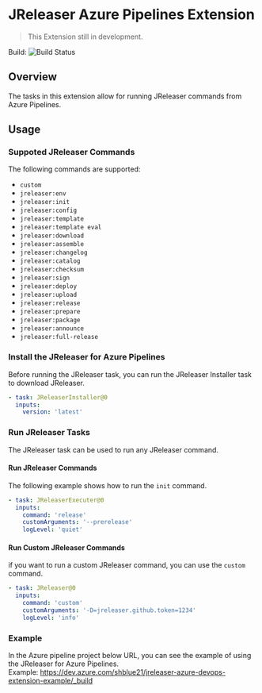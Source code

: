 # JReleaser Azure Pipelines Extension

> This Extension still in development.  

Build: ![Build Status](https://dev.azure.com/shblue21/jreleaser-azure-devops-extension/_apis/build/status/Build)

## Overview
The tasks in this extension allow for running JReleaser commands from Azure Pipelines.  

## Usage  
### Suppoted JReleaser Commands
The following commands are supported:  

* `custom`
* `jreleaser:env`
* `jreleaser:init`
* `jreleaser:config`
* `jreleaser:template`
* `jreleaser:template eval`
* `jreleaser:download`
* `jreleaser:assemble`
* `jreleaser:changelog`
* `jreleaser:catalog`
* `jreleaser:checksum`
* `jreleaser:sign`
* `jreleaser:deploy`
* `jreleaser:upload`
* `jreleaser:release`
* `jreleaser:prepare`
* `jreleaser:package`
* `jreleaser:announce`
* `jreleaser:full-release`

### Install the JReleaser for Azure Pipelines
Before running the JReleaser task, you can run the JReleaser Installer task to download JReleaser.

```yaml
- task: JReleaserInstaller@0
  inputs:
    version: 'latest'
```

### Run JReleaser Tasks
The JReleaser task can be used to run any JReleaser command.  

#### Run JReleaser Commands
The following example shows how to run the `init` command.  

```yaml
- task: JReleaserExecuter@0
  inputs:
    command: 'release'
    customArguments: '--prerelease'
    logLevel: 'quiet'
```
  
#### Run Custom JReleaser Commands
if you want to run a custom JReleaser command, you can use the `custom` command.  

```yaml
- task: JReleaser@0
  inputs:
    command: 'custom'
    customArguments: '-D=jreleaser.github.token=1234'
    logLevel: 'info'
```

### Example
In the Azure pipeline project below URL, you can see the example of using the JReleaser for Azure Pipelines.  
Example: https://dev.azure.com/shblue21/jreleaser-azure-devops-extension-example/_build